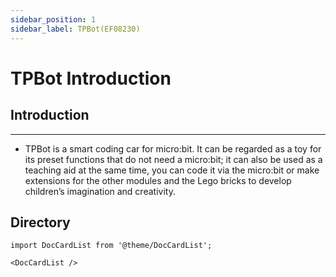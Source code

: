 ```yaml
---
sidebar_position: 1
sidebar_label: TPBot(EF08230)
---
```


# TPBot Introduction

## Introduction
---

- TPBot is a smart coding car for micro:bit. It can be regarded as a toy for its preset functions that do not need a micro:bit; it can also be used as a teaching aid at the same time, you can code it via the micro:bit or make extensions for the other modules and the Lego bricks to develop children’s imagination and creativity.



## Directory

```mdx-code-block
import DocCardList from '@theme/DocCardList';

<DocCardList />
```
